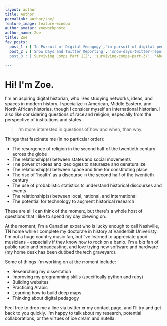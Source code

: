 ```yaml
---
layout: author
title: Author
permalink: author/zoe/
feature_image: feature-window
author_avatar: zoeworkphoto
author_name: Zoe
title: Zoe 
fav_posts:
  post_1 : ['In Pursuit of Digital Pedagogy','in-pursuit-of-digital-pedagogy/', 'Interested in teaching and digital tools? Check out the beginning of a series I produced for the Vanderbilt Institute of Digital Learning on digital pedagogy.']
  post_2 : ['Snow Days and Twitter Reporting', 'snow-days-twitter-reporting/', My first foray into network analysis using Twitter and Snowpocalypse of 2015 in Tennessee.']
  post_3 : ['Surviving Comps Part III', 'surviving-comps-part-3/', 'About to sit your comprehensive exams? Learn how I survived and how you might thrive.']

---
```


# Hi! I'm Zoe.
I'm an aspiring digital historian, who likes studying networks, ideas, and spaces in modern history. I specialize in American, Middle Eastern, and North African histories, though I consider myself an international historian. I also like considering questions of race and religion, especially from the perspective of institutions and states. 

> I'm more interested in questions of how and when, than why. 

Things that fascinate me (in no particular order):

* The resurgence of religion in the second half of the twentieth century across the globe
* The relationship(s) between states and social movements
* The power of ideas and ideologies to naturalize and denaturalize 
* The relationship(s) between space and time for constituting place
* The rise of 'health' as a discourse in the second half of the twentieth century
* The use of probablistic statistics to understand historical discourses and events
* The relationship(s) between local, national, and international
* The potential for technology to augment historical research

These are all I can think of the moment, but there's a whole host of questions that I like to spend my day chewing on. 

At the moment, I'm a Canadian expat who is lucky enough to call Nashville, TN home while I complete my doctorate in history at Vanderbilt Univeristy. I'm not a huge country music fan, but I've learned to appreciate good musicians - especially if they know how to rock on a banjo. I'm a big fan of public radio and broadcasting, and love trying new software and hardware (my home desk has been dubbed the tech graveyard).

Some of things I'm working on at the moment include:

* Researching my dissertation
* Improving my programming skills (specifically python and ruby)
* Building websites
* Practicing Arabic 
* Learning how to build deep maps
* Thinking about digital pedagogy

Feel free to drop me a line via twitter or my contact page, and I'll try and get back to you quickly. I'm happy to talk about my research, potential collaborations, or the virtues of ice cream and nutella. 





